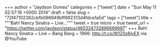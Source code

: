 
+++
author = "Jaydson Gomes"
categories = ["tweet"]
date = "Sun May 11 02:57:16 +0000 2014"
draft = false
slug = "72f47102382cbfb086949bff892313d4fdce1a5d"
tags = ["tweet"]
title = """Bah! Nancy Sinatra ~ Live..."""
tweet = true
micro = true
tweet_url = "https://twitter.com/jaydson/status/465324732896669697"
+++
Bah! Nancy Sinatra ~ Live ~ Bang Bang ~ 1966: http://t.co/W1Z0x6jvEX via @YouTube
